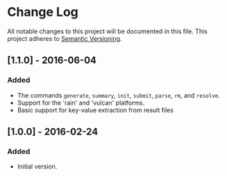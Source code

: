 # Change Log
All notable changes to this project will be documented in this file.
This project adheres to [Semantic Versioning](http://semver.org/).

## [1.1.0] - 2016-06-04
### Added
- The commands `generate`, `summary`, `init`, `submit`, `parse`, `rm`, and `resolve`.
- Support for the 'rain' and 'vulcan' platforms.
- Basic support for key-value extraction from result files

## [1.0.0] - 2016-02-24
### Added
- Initial version.
